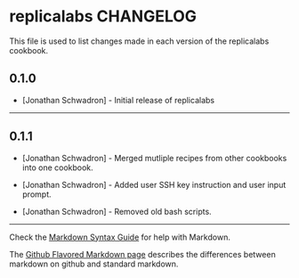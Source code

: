 replicalabs CHANGELOG
=====================

This file is used to list changes made in each version of the replicalabs cookbook.

0.1.0
-----
- [Jonathan Schwadron] - Initial release of replicalabs

- - -

0.1.1
-----
- [Jonathan Schwadron] - Merged mutliple recipes from other cookbooks into one cookbook.

- [Jonathan Schwadron] - Added user SSH key instruction and user input prompt.

- [Jonathan Schwadron] - Removed old bash scripts.
- - -


Check the [Markdown Syntax Guide](http://daringfireball.net/projects/markdown/syntax) for help with Markdown.

The [Github Flavored Markdown page](http://github.github.com/github-flavored-markdown/) describes the differences between markdown on github and standard markdown.
